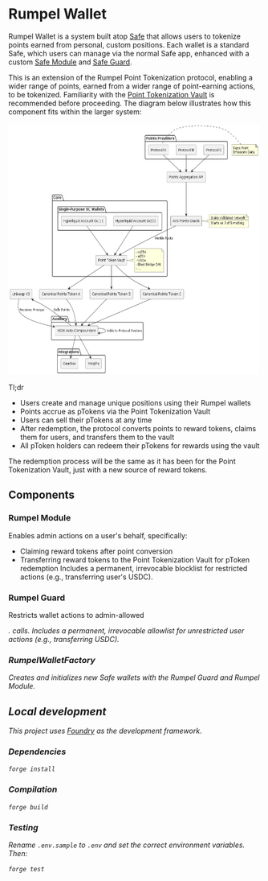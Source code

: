 # Rumpel Wallet

Rumpel Wallet is a system built atop [Safe](https://docs.gnosis.io/safe/latest/) that allows users to tokenize points earned from personal, custom positions. Each wallet is a standard Safe, which users can manage via the normal Safe app, enhanced with a custom [Safe Module](https://docs.safe.global/advanced/smart-account-modules) and [Safe Guard](https://docs.safe.global/advanced/smart-account-guards).

This is an extension of the Rumpel Point Tokenization protocol, enabling a wider range of points, earned from a wider range of point-earning actions, to be tokenized. Familiarity with the [Point Tokenization Vault](https://github.com/sense-finance/point-tokenization-vault) is recommended before proceeding. The diagram below illustrates how this component fits within the larger system:

<img src="./assets/point-tokenization-system.png" width="500" height="500">

Tl;dr
- Users create and manage unique positions using their Rumpel wallets
- Points accrue as pTokens via the Point Tokenization Vault
- Users can sell their pTokens at any time
- After redemption, the protocol converts points to reward tokens, claims them for users, and transfers them to the vault
- All pToken holders can redeem their pTokens for rewards using the vault

The redemption process will be the same as it has been for the Point Tokenization Vault, just with a new source of reward tokens.


## Components

### Rumpel Module

Enables admin actions on a user's behalf, specifically:
- Claiming reward tokens after point conversion
- Transferring reward tokens to the Point Tokenization Vault for pToken redemption
Includes a permanent, irrevocable blocklist for restricted actions (e.g., transferring user's USDC).

### Rumpel Guard

Restricts wallet actions to admin-allowed <address>.<functionSig> calls. Includes a permanent, irrevocable allowlist for unrestricted user actions (e.g., transferring USDC).

### RumpelWalletFactory

Creates and initializes new Safe wallets with the Rumpel Guard and Rumpel Module.

## Local development

This project uses [Foundry](https://github.com/gakonst/foundry) as the development framework.

### Dependencies

```
forge install
```

### Compilation

```
forge build
```

### Testing

Rename `.env.sample` to `.env` and set the correct environment variables. Then:

```
forge test
```
